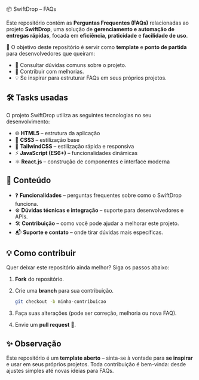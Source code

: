 📦 SwiftDrop – FAQs

Este repositório contém as **Perguntas Frequentes (FAQs)** relacionadas ao projeto **SwiftDrop**, uma solução de **gerenciamento e automação de entregas rápidas**, focada em **eficiência**, **praticidade** e **facilidade de uso**.

🚀 O objetivo deste repositório é servir como **template** e **ponto de partida** para desenvolvedores que queiram:

* 📖 Consultar dúvidas comuns sobre o projeto.
* 🤝 Contribuir com melhorias.
* 💡 Se inspirar para estruturar FAQs em seus próprios projetos.

## 🛠️ Tasks usadas

O projeto SwiftDrop utiliza as seguintes tecnologias no seu desenvolvimento:

* 🌐 **HTML5** – estrutura da aplicação
* 🎨 **CSS3** – estilização base
* 🎨 **TailwindCSS** – estilização rápida e responsiva
* ⚡ **JavaScript (ES6+)** – funcionalidades dinâmicas
* ⚛️ **React.js** – construção de componentes e interface moderna

## 📂 Conteúdo

* ❓ **Funcionalidades** – perguntas frequentes sobre como o SwiftDrop funciona.
* ⚙️ **Dúvidas técnicas e integração** – suporte para desenvolvedores e APIs.
* 🛠 **Contribuição** – como você pode ajudar a melhorar este projeto.
* 📬 **Suporte e contato** – onde tirar dúvidas mais específicas.

## 💡 Como contribuir

Quer deixar este repositório ainda melhor? Siga os passos abaixo:

1. **Fork** do repositório.
2. Crie uma **branch** para sua contribuição.

   ```bash
   git checkout -b minha-contribuicao
   ```
3. Faça suas alterações (pode ser correção, melhoria ou nova FAQ).
4. Envie um **pull request** 🚀.


## ✨ Observação

Este repositório é um **template aberto** – sinta-se à vontade para **se inspirar** e usar em seus próprios projetos.
Toda contribuição é bem-vinda: desde ajustes simples até novas ideias para FAQs.
